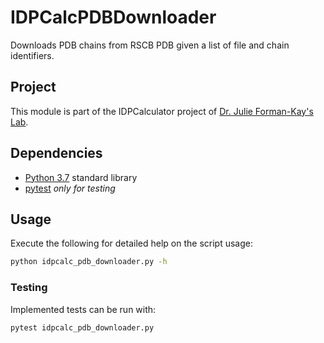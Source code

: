 # IDPCalcPDBDownloader

Downloads PDB chains from RSCB PDB given a list of file and chain identifiers.

## Project

This module is part of the IDPCalculator project of [Dr. Julie Forman-Kay's Lab](http://abragam.med.utoronto.ca/~JFKlab/).

## Dependencies

* [Python 3.7](https://docs.python.org/3/) standard library
* [pytest](https://docs.pytest.org/en/latest/) _only for testing_

## Usage

Execute the following for detailed help on the script usage:

```bash
python idpcalc_pdb_downloader.py -h
```

### Testing

Implemented tests can be run with:

```bash
pytest idpcalc_pdb_downloader.py
```

